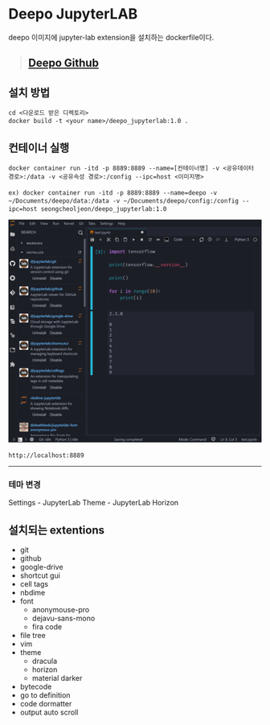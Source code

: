 # Deepo JupyterLAB

deepo 이미지에 jupyter-lab extension을 설치하는 dockerfile이다.

> ## [Deepo Github](https://github.com/ufoym/deepo)

## 설치 방법

```shell
cd <다운로드 받은 디렉토리>
docker build -t <your name>/deepo_jupyterlab:1.0 .
```

## 컨테이너 실행

```shell
docker container run -itd -p 8889:8889 --name=[컨테이너명] -v <공유데이터 경로>:/data -v <공유속성 경로>:/config --ipc=host <이미지명>

ex) docker container run -itd -p 8889:8889 --name=deepo -v ~/Documents/deepo/data:/data -v ~/Documents/deepo/config:/config --ipc=host seongcheoljeon/deepo_jupyterlab:1.0
```

![capture_jupyterlab](capture_jupyterlab.png)

```shell
http://localhost:8889
```

---

### 테마 변경

Settings - JupyterLab Theme - JupyterLab Horizon

## 설치되는 extentions

- git
- github
- google-drive
- shortcut gui
- cell tags
- nbdime
- font
  - anonymouse-pro
  - dejavu-sans-mono
  - fira code
- file tree
- vim
- theme
  - dracula
  - horizon
  - material darker
- bytecode
- go to definition
- code dormatter
- output auto scroll
